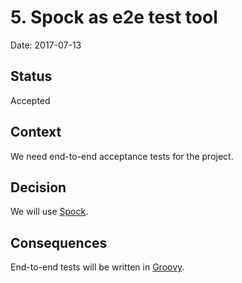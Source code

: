 # 5. Spock as e2e test tool

Date: 2017-07-13

## Status

Accepted

## Context

We need end-to-end acceptance tests for the project.

## Decision

We will use [Spock](http://spockframework.org/).

## Consequences

End-to-end tests will be written in [Groovy](http://www.groovy-lang.org/).
